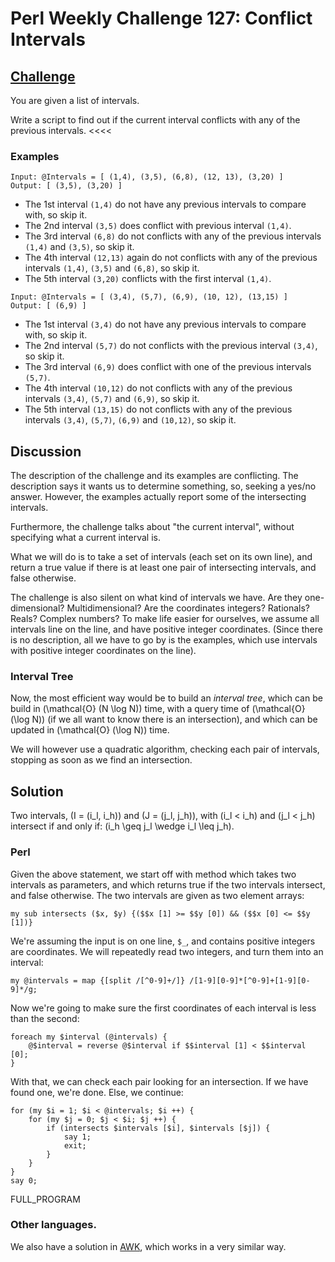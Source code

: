 # Perl Weekly Challenge 127: Conflict Intervals

## [Challenge][task2]
>>>>
You are given a list of intervals.

Write a script to find out if the current interval conflicts with
any of the previous intervals.
<<<<

### Examples

~~~~
Input: @Intervals = [ (1,4), (3,5), (6,8), (12, 13), (3,20) ]
Output: [ (3,5), (3,20) ]
~~~~

* The 1st interval `(1,4)` do not have any previous intervals to compare with, so skip it.
* The 2nd interval `(3,5)` does conflict with previous interval `(1,4)`.
* The 3rd interval `(6,8)` do not conflicts with any of the previous intervals `(1,4)` and `(3,5)`, so skip it.
* The 4th interval `(12,13)` again do not conflicts with any of the previous intervals `(1,4)`, `(3,5)` and `(6,8)`, so skip it.
* The 5th interval `(3,20)` conflicts with the first interval `(1,4)`.

<p></p>

~~~~
Input: @Intervals = [ (3,4), (5,7), (6,9), (10, 12), (13,15) ]
Output: [ (6,9) ]
~~~~

* The 1st interval `(3,4)` do not have any previous intervals to compare with, so skip it.
* The 2nd interval `(5,7)` do not conflicts with the previous interval `(3,4)`, so skip it.
* The 3rd interval `(6,9)` does conflict with one of the previous intervals `(5,7)`.
* The 4th interval `(10,12)` do not conflicts with any of the previous intervals `(3,4)`, `(5,7)` and `(6,9)`, so skip it.
* The 5th interval `(13,15)` do not conflicts with any of the previous intervals `(3,4)`, `(5,7)`, `(6,9)` and `(10,12)`, so skip it.

## Discussion

The description of the challenge and its examples are conflicting.
The description says it wants us to determine something, so, seeking
a yes/no answer. However, the examples actually report some of the
intersecting intervals.

Furthermore, the challenge talks about "the current interval", without
specifying what a current interval is.

What we will do is to take a set of intervals (each set on its own line),
and return a true value if there is at least one pair of intersecting
intervals, and false otherwise.

The challenge is also silent on what kind of intervals we have. Are they
one-dimensional? Multidimensional? Are the coordinates integers? Rationals?
Reals? Complex numbers? To make life easier for ourselves, we assume all
intervals line on the line, and have positive integer coordinates. (Since
there is no description, all we have to go by is the examples, which use
intervals with positive integer coordinates on the line).

### Interval Tree

Now, the most efficient way would be to build an *interval tree*, which
can be build in \(\mathcal{O} (N \log N)\) time, with a query time
of \(\mathcal{O} (\log N)\) (if we all want to know there is an intersection),
and which can be updated in \(\mathcal{O} (\log N)\) time.

We will however use a quadratic algorithm, checking each pair of intervals,
stopping as soon as we find an intersection.

## Solution

Two intervals, \(I = (i_l, i_h)\) and \(J = (j_l, j_h)\), with
\(i_l < i_h\) and \(j_l < j_h\) intersect if and only if:
\(i_h \geq j_l \wedge i_l \leq j_h\).

### Perl

Given the above statement, we start off with method which takes two
intervals as parameters, and which returns true if the two intervals
intersect, and false otherwise. The two intervals are given as
two element arrays:

~~~~
my sub intersects ($x, $y) {($$x [1] >= $$y [0]) && ($$x [0] <= $$y [1])}
~~~~

We're assuming the input is on one line, `$_`, and contains positive
integers are coordinates. We will repeatedly read two integers, and
turn them into an interval:

~~~~
my @intervals = map {[split /[^0-9]+/]} /[1-9][0-9]*[^0-9]+[1-9][0-9]*/g;
~~~~

Now we're going to make sure the first coordinates of each interval is
less than the second:

~~~~
foreach my $interval (@intervals) {
    @$interval = reverse @$interval if $$interval [1] < $$interval [0];
}
~~~~

With that, we can check each pair looking for an intersection. If we
have found one, we're done. Else, we continue:

~~~~
for (my $i = 1; $i < @intervals; $i ++) {
    for (my $j = 0; $j < $i; $j ++) {
        if (intersects $intervals [$i], $intervals [$j]) {
            say 1;
            exit;
        }
    }
}
say 0;
~~~~

FULL_PROGRAM

### Other languages.

We also have a solution in [AWK](#github), which works in a very similar way.

[task2]: https://theweeklychallenge.org/blog/perl-weekly-challenge-127/#TASK2

